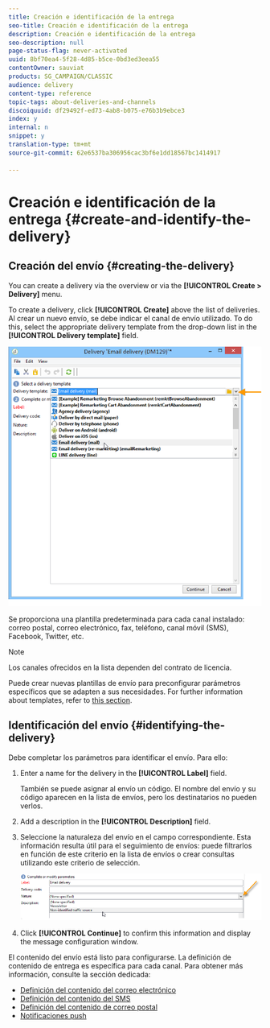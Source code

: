 ```yaml
---
title: Creación e identificación de la entrega
seo-title: Creación e identificación de la entrega
description: Creación e identificación de la entrega
seo-description: null
page-status-flag: never-activated
uuid: 8bf70ea4-5f28-4d85-b5ce-0bd3ed3eea55
contentOwner: sauviat
products: SG_CAMPAIGN/CLASSIC
audience: delivery
content-type: reference
topic-tags: about-deliveries-and-channels
discoiquuid: df29492f-ed73-4ab8-b075-e76b3b9ebce3
index: y
internal: n
snippet: y
translation-type: tm+mt
source-git-commit: 62e6537ba306956cac3bf6e1dd18567bc1414917

---
```



# Creación e identificación de la entrega {#create-and-identify-the-delivery}

## Creación del envío {#creating-the-delivery}

You can create a delivery via the overview or via the **[!UICONTROL Create > Delivery]** menu.


To create a delivery, click **[!UICONTROL Create]** above the list of deliveries. Al crear un nuevo envío, se debe indicar el canal de envío utilizado. To do this, select the appropriate delivery template from the drop-down list in the **[!UICONTROL Delivery template]** field.

![](assets/s_ncs_user_wizard_email01_1.png)

Se proporciona una plantilla predeterminada para cada canal instalado: correo postal, correo electrónico, fax, teléfono, canal móvil (SMS), Facebook, Twitter, etc.

>[!NOTE]
>
>Los canales ofrecidos en la lista dependen del contrato de licencia.

Puede crear nuevas plantillas de envío para preconfigurar parámetros específicos que se adapten a sus necesidades. For further information about templates, refer to [this section](../../delivery/using/about-templates.md).

## Identificación del envío {#identifying-the-delivery}

Debe completar los parámetros para identificar el envío. Para ello:

1. Enter a name for the delivery in the **[!UICONTROL Label]** field.

   También se puede asignar al envío un código. El nombre del envío y su código aparecen en la lista de envíos, pero los destinatarios no pueden verlos.

1. Add a description in the **[!UICONTROL Description]** field.
1. Seleccione la naturaleza del envío en el campo correspondiente. Esta información resulta útil para el seguimiento de envíos: puede filtrarlos en función de este criterio en la lista de envíos o crear consultas utilizando este criterio de selección.

   ![](assets/s_ncs_user_email_del_nature.png)

1. Click **[!UICONTROL Continue]** to confirm this information and display the message configuration window.

El contenido del envío está listo para configurarse. La definición de contenido de entrega es específica para cada canal. Para obtener más información, consulte la sección dedicada:

* [Definición del contenido del correo electrónico](../../delivery/using/defining-the-email-content.md)
* [Definición del contenido del SMS](../../delivery/using/sms-channel.md#defining-the-sms-content)
* [Definición del contenido de correo postal](../../delivery/using/defining-the-direct-mail-content.md)
* [Notificaciones push](../../delivery/using/about-mobile-app-channel.md)

